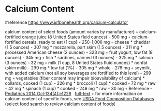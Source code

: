 # Calcium Content 
#reference
https://www.iofbonehealth.org/calcium-calculator

calcium content of select foods (amount varies by manufacturer)
	◦	calcium-fortified orange juice (8 United States fluid ounces) - 500 mg
	◦	calcium-fortified cereals, ready to eat (1 cup) - 250-1,000 mg
	◦	cheese
	* 	cheddar (1.5 ounces) - 307 mg
	* 	mozzarella, part skim (1.5 ounces) - 311 mg
	* 	processed American cheese (2 ounces) - 323 mg
	◦	fruit yogurt, low fat (8 ounces) - 345 mg
	◦	fish
	* 	sardines, canned (3 ounces) - 325 mg
	* 	salmon (3 ounces) - 32 mg
	◦	milk (1 cup, 8 United States fluid ounces)
	* 	nonfat (skim milk) - 299 mg
	* 	low fat (1%) - 305 mg
	* 	whole - 276 mg
	◦	soymilk, with added calcium (not all soy beverages are fortified to this level) - 299 mg
	◦	vegetables (fiber content may impair bioavailability of calcium)
	* 	collards, cooked (1 cup) - 226 mg
	* 	broccoli (1 cup)
	* 	cooked - 72 mg
	* 	raw - 42 mg
	* 	spinach (1 cup)
	* 	cooked - 249 mg
	* 	raw - 30 mg
	◦	Reference -  [Pediatrics 2014 Oct;134(4):e1229](http://www.ncbi.nlm.nih.gov/pubmed/25266429?dopt=Abstract)   [full-text](http://pediatrics.aappublications.org/content/134/4/e1229.long) 
	◦	for more information on calcium content of specific foods, see  [USDA Food Composition Databases](https://ndb.nal.usda.gov/ndb/)  (select food search to review calcium content of foods)